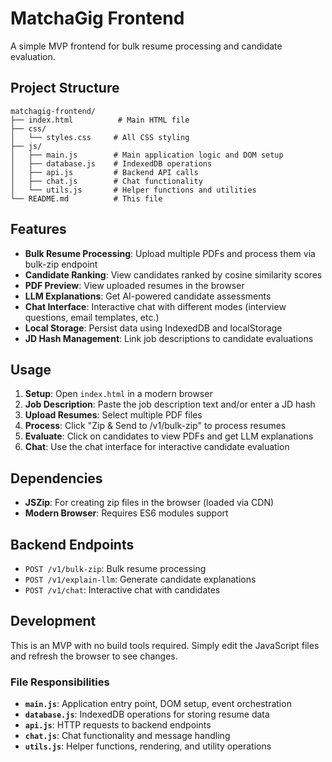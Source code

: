 # MatchaGig Frontend

A simple MVP frontend for bulk resume processing and candidate evaluation.

## Project Structure

```
matchagig-frontend/
├── index.html          # Main HTML file
├── css/
│   └── styles.css     # All CSS styling
├── js/
│   ├── main.js        # Main application logic and DOM setup
│   ├── database.js    # IndexedDB operations
│   ├── api.js         # Backend API calls
│   ├── chat.js        # Chat functionality
│   └── utils.js       # Helper functions and utilities
└── README.md          # This file
```

## Features

- **Bulk Resume Processing**: Upload multiple PDFs and process them via bulk-zip endpoint
- **Candidate Ranking**: View candidates ranked by cosine similarity scores
- **PDF Preview**: View uploaded resumes in the browser
- **LLM Explanations**: Get AI-powered candidate assessments
- **Chat Interface**: Interactive chat with different modes (interview questions, email templates, etc.)
- **Local Storage**: Persist data using IndexedDB and localStorage
- **JD Hash Management**: Link job descriptions to candidate evaluations

## Usage

1. **Setup**: Open `index.html` in a modern browser
2. **Job Description**: Paste the job description text and/or enter a JD hash
3. **Upload Resumes**: Select multiple PDF files
4. **Process**: Click "Zip & Send to /v1/bulk-zip" to process resumes
5. **Evaluate**: Click on candidates to view PDFs and get LLM explanations
6. **Chat**: Use the chat interface for interactive candidate evaluation

## Dependencies

- **JSZip**: For creating zip files in the browser (loaded via CDN)
- **Modern Browser**: Requires ES6 modules support

## Backend Endpoints

- `POST /v1/bulk-zip`: Bulk resume processing
- `POST /v1/explain-llm`: Generate candidate explanations
- `POST /v1/chat`: Interactive chat with candidates

## Development

This is an MVP with no build tools required. Simply edit the JavaScript files and refresh the browser to see changes.

### File Responsibilities

- **`main.js`**: Application entry point, DOM setup, event orchestration
- **`database.js`**: IndexedDB operations for storing resume data
- **`api.js`**: HTTP requests to backend endpoints
- **`chat.js`**: Chat functionality and message handling
- **`utils.js`**: Helper functions, rendering, and utility operations
